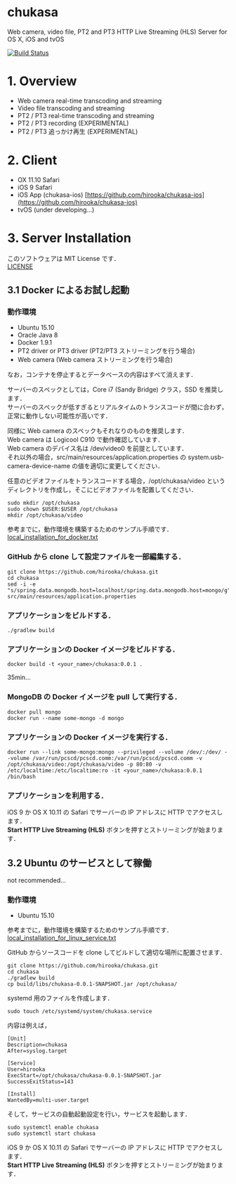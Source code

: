 # chukasa 

Web camera, video file, PT2 and PT3 HTTP Live Streaming (HLS) Server for OS X, iOS and tvOS

[![Build Status](https://travis-ci.org/hirooka/chukasa.svg?branch=master)](https://travis-ci.org/hirooka/chukasa)

# 1. Overview

* Web camera real-time transcoding and streaming
* Video file transcoding and streaming
* PT2 / PT3 real-time transcoding and streaming
* PT2 / PT3 recording (EXPERIMENTAL)
* PT2 / PT3 追っかけ再生 (EXPERIMENTAL)

# 2. Client

* OX 11.10 Safari
* iOS 9 Safari
* iOS App (chukasa-ios) [https://github.com/hirooka/chukasa-ios](https://github.com/hirooka/chukasa-ios)
* tvOS (under developing...)

# 3. Server Installation

このソフトウェアは MIT License です．  
[LICENSE](LICENSE)

## 3.1 Docker によるお試し起動

### 動作環境
* Ubuntu 15.10
* Oracle Java 8
* Docker 1.9.1
* PT2 driver or PT3 driver (PT2/PT3 ストリーミングを行う場合)
* Web camera (Web camera ストリーミングを行う場合)

なお，コンテナを停止するとデータベースの内容はすべて消えます．  
 
サーバーのスペックとしては，Core i7 (Sandy Bridge) クラス，SSD を推奨します．  
サーバーのスペックが低すぎるとリアルタイムのトランスコードが間に合わず，正常に動作しない可能性が高いです．  

同様に Web camera のスペックもそれなりのものを推奨します．  
Web camera は Logicool C910 で動作確認しています．  
Web camera のデバイス名は /dev/video0 を前提としています．  
それ以外の場合，src/main/resources/application.properties の system.usb-camera-device-name の値を適切に変更してください．

任意のビデオファイルをトランスコードする場合，/opt/chukasa/video というディレクトリを作成し，そこにビデオファイルを配置してください．  

    sudo mkdir /opt/chukasa
    sudo chown $USER:$USER /opt/chukasa
    mkdir /opt/chukasa/video

参考までに，動作環境を構築するためのサンプル手順です．  
[local_installation_for_docker.txt](local_installation_for_docker.txt)

### GitHub から clone して設定ファイルを一部編集する．
    git clone https://github.com/hirooka/chukasa.git
    cd chukasa
    sed -i -e "s/spring.data.mongodb.host=localhost/spring.data.mongodb.host=mongo/g" src/main/resources/application.properties

### アプリケーションをビルドする．
    ./gradlew build

### アプリケーションの Docker イメージをビルドする．
    docker build -t <your_name>/chukasa:0.0.1 .

35min...

### MongoDB の Docker イメージを pull して実行する．
    docker pull mongo
    docker run --name some-mongo -d mongo

### アプリケーションの Docker イメージを実行する．
    docker run --link some-mongo:mongo --privileged --volume /dev/:/dev/ --volume /var/run/pcscd/pcscd.comm:/var/run/pcscd/pcscd.comm -v /opt/chukasa/video:/opt/chukasa/video -p 80:80 -v /etc/localtime:/etc/localtime:ro -it <your_name>/chukasa:0.0.1 /bin/bash

### アプリケーションを利用する．
iOS 9 か OS X 10.11 の Safari でサーバーの IP アドレスに HTTP でアクセスします．  
**Start HTTP Live Streaming (HLS)** ボタンを押すとストリーミングが始まります．

## 3.2 Ubuntu のサービスとして稼働

not recommended...

### 動作環境
* Ubuntu 15.10

参考までに，動作環境を構築するためのサンプル手順です．  
[local_installation_for_linux_service.txt](local_installation_for_linux_service.txt)

GitHub からソースコードを clone してビルドして適切な場所に配置させます．  
    
    git clone https://github.com/hirooka/chukasa.git
    cd chukasa
    ./gradlew build
    cp build/libs/chukasa-0.0.1-SNAPSHOT.jar /opt/chukasa/
    
systemd 用のファイルを作成します．    
    
    sudo touch /etc/systemd/system/chukasa.service
    
内容は例えば，
    
    [Unit]
    Description=chukasa
    After=syslog.target
    
    [Service]
    User=hirooka
    ExecStart=/opt/chukasa/chukasa-0.0.1-SNAPSHOT.jar
    SuccessExitStatus=143
    
    [Install]
    WantedBy=multi-user.target
    
そして，サービスの自動起動設定を行い，サービスを起動します．

    sudo systemctl enable chukasa
    sudo systemctl start chukasa
    
iOS 9 か OS X 10.11 の Safari でサーバーの IP アドレスに HTTP でアクセスします．  
**Start HTTP Live Streaming (HLS)** ボタンを押すとストリーミングが始まります．